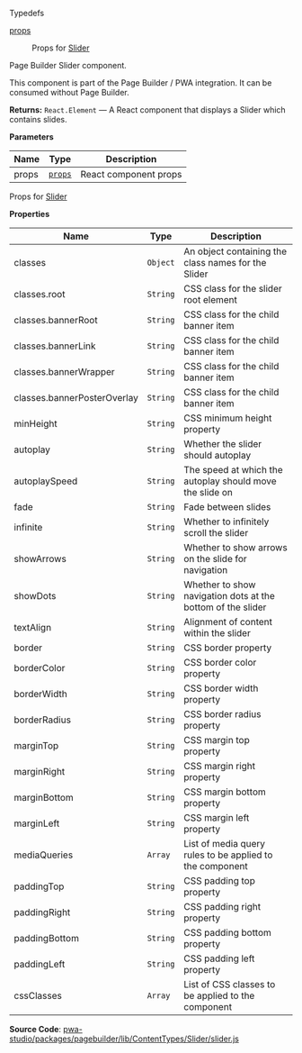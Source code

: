 
Typedefs

<dl>
<dt><a href="#props">props</a></dt>
<dd>

Props for [Slider](#Slider)

</dd>
</dl>

Page Builder Slider component.

This component is part of the Page Builder / PWA integration. It can be consumed without Page Builder.

**Returns:**
`React.Element`
   — A React component that displays a Slider which contains slides.

**Parameters**

| Name | Type | Description |
| --- | --- | --- |
| props | [`props`](#props) | React component props |

Props for [Slider](#Slider)

**Properties**

| Name | Type | Description |
| --- | --- | --- |
| classes | `Object` | An object containing the class names for the Slider |
| classes.root | `String` | CSS class for the slider root element |
| classes.bannerRoot | `String` | CSS class for the child banner item |
| classes.bannerLink | `String` | CSS class for the child banner item |
| classes.bannerWrapper | `String` | CSS class for the child banner item |
| classes.bannerPosterOverlay | `String` | CSS class for the child banner item |
| minHeight | `String` | CSS minimum height property |
| autoplay | `String` | Whether the slider should autoplay |
| autoplaySpeed | `String` | The speed at which the autoplay should move the slide on |
| fade | `String` | Fade between slides |
| infinite | `String` | Whether to infinitely scroll the slider |
| showArrows | `String` | Whether to show arrows on the slide for navigation |
| showDots | `String` | Whether to show navigation dots at the bottom of the slider |
| textAlign | `String` | Alignment of content within the slider |
| border | `String` | CSS border property |
| borderColor | `String` | CSS border color property |
| borderWidth | `String` | CSS border width property |
| borderRadius | `String` | CSS border radius property |
| marginTop | `String` | CSS margin top property |
| marginRight | `String` | CSS margin right property |
| marginBottom | `String` | CSS margin bottom property |
| marginLeft | `String` | CSS margin left property |
| mediaQueries | `Array` | List of media query rules to be applied to the component |
| paddingTop | `String` | CSS padding top property |
| paddingRight | `String` | CSS padding right property |
| paddingBottom | `String` | CSS padding bottom property |
| paddingLeft | `String` | CSS padding left property |
| cssClasses | `Array` | List of CSS classes to be applied to the component |

**Source Code**: [pwa-studio/packages/pagebuilder/lib/ContentTypes/Slider/slider.js](https://github.com/magento/pwa-studio/blob/develop/packages/pagebuilder/lib/ContentTypes/Slider/slider.js)